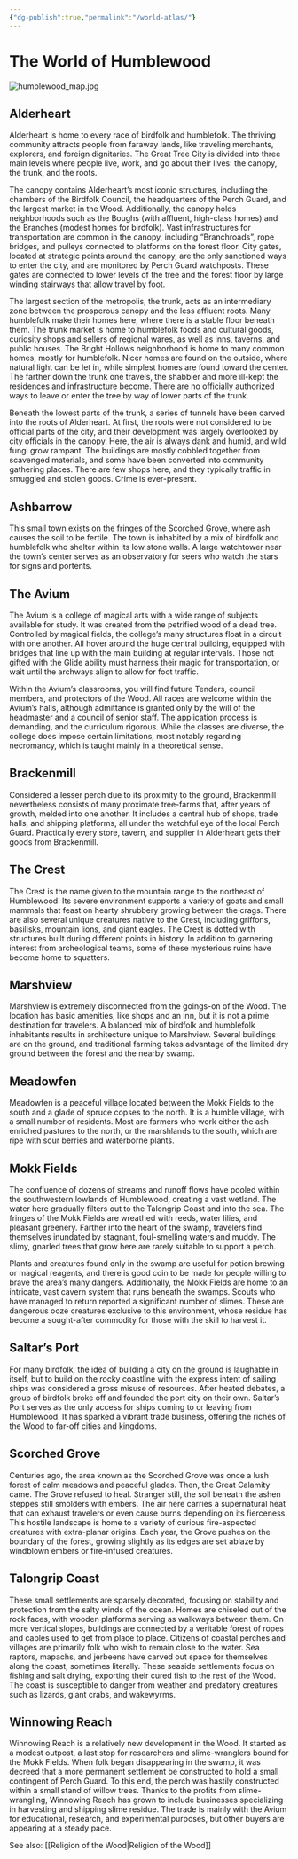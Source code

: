 ```yaml
---
{"dg-publish":true,"permalink":"/world-atlas/"}
---
```


# The World of Humblewood
![humblewood_map.jpg](/img/user/assets/humblewood_map.jpg)

## Alderheart

Alderheart is home to every race of birdfolk and humblefolk. The thriving community attracts people from faraway lands, like traveling merchants, explorers, and foreign dignitaries. The Great Tree City is divided into three main levels where people live, work, and go about their lives: the canopy, the trunk, and the roots.

The canopy contains Alderheart’s most iconic structures, including the chambers of the Birdfolk Council, the headquarters of the Perch Guard, and the largest market in the Wood. Additionally, the canopy holds neighborhoods such as the Boughs (with affluent, high-class homes) and the Branches (modest homes for birdfolk). Vast infrastructures for transportation are common in the canopy, including “Branchroads”, rope bridges, and pulleys connected to platforms on the forest floor. City gates, located at strategic points around the canopy, are the only sanctioned ways to enter the city, and are monitored by Perch Guard watchposts. These gates are connected to lower levels of the tree and the forest floor by large winding stairways that allow travel by foot.

The largest section of the metropolis, the trunk, acts as an intermediary zone between the prosperous canopy and the less affluent roots. Many humblefolk make their homes here, where there is a stable floor beneath them. The trunk market is home to humblefolk foods and cultural goods, curiosity shops and sellers of regional wares, as well as inns, taverns, and public houses. The Bright Hollows neighborhood is home to many common homes, mostly for humblefolk. Nicer homes are found on the outside, where natural light can be let in, while simplest homes are found toward the center. The farther down the trunk one travels, the shabbier and more ill-kept the residences and infrastructure become. There are no officially authorized ways to leave or enter the tree by way of lower parts of the trunk.

Beneath the lowest parts of the trunk, a series of tunnels have been carved into the roots of Alderheart. At first, the roots were not considered to be official parts of the city, and their development was largely overlooked by city officials in the canopy. Here, the air is always dank and humid, and wild fungi grow rampant. The buildings are mostly cobbled together from scavenged materials, and some have been converted into community gathering places. There are few shops here, and they typically traffic in smuggled and stolen goods. Crime is ever-present.

## Ashbarrow

This small town exists on the fringes of the Scorched Grove, where ash causes the soil to be fertile. The town is inhabited by a mix of birdfolk and humblefolk who shelter within its low stone walls. A large watchtower near the town’s center serves as an observatory for seers who watch the stars for signs and portents.

## The Avium

The Avium is a college of magical arts with a wide range of subjects available for study. It was created from the petrified wood of a dead tree. Controlled by magical fields, the college’s many structures float in a circuit with one another. All hover around the huge central building, equipped with bridges that line up with the main building at regular intervals. Those not gifted with the Glide ability must harness their magic for transportation, or wait until the archways align to allow for foot traffic.

Within the Avium’s classrooms, you will find future Tenders, council members, and protectors of the Wood. All races are welcome within the Avium’s halls, although admittance is granted only by the will of the headmaster and a council of senior staff. The application process is demanding, and the curriculum rigorous. While the classes are diverse, the college does impose certain limitations, most notably regarding necromancy, which is taught mainly in a theoretical sense.

## Brackenmill

Considered a lesser perch due to its proximity to the ground, Brackenmill nevertheless consists of many proximate tree-farms that, after years of growth, melded into one another. It includes a central hub of shops, trade halls, and shipping platforms, all under the watchful eye of the local Perch Guard. Practically every store, tavern, and supplier in Alderheart gets their goods from Brackenmill.

## The Crest

The Crest is the name given to the mountain range to the northeast of Humblewood. Its severe environment supports a variety of goats and small mammals that feast on hearty shrubbery growing between the crags. There are also several unique creatures native to the Crest, including griffons, basilisks, mountain lions, and giant eagles. The Crest is dotted with structures built during different points in history. In addition to garnering interest from archeological teams, some of these mysterious ruins have become home to squatters.

## Marshview

Marshview is extremely disconnected from the goings-on of the Wood. The location has basic amenities, like shops and an inn, but it is not a prime destination for travelers. A balanced mix of birdfolk and humblefolk inhabitants results in architecture unique to Marshview. Several buildings are on the ground, and traditional farming takes advantage of the limited dry ground between the forest and the nearby swamp.

## Meadowfen

Meadowfen is a peaceful village located between the Mokk Fields to the south and a glade of spruce copses to the north. It is a humble village, with a small number of residents. Most are farmers who work either the ash-enriched pastures to the north, or the marshlands to the south, which are ripe with sour berries and waterborne plants.

## Mokk Fields

The confluence of dozens of streams and runoff flows have pooled within the southwestern lowlands of Humblewood, creating a vast wetland. The water here gradually filters out to the Talongrip Coast and into the sea. The fringes of the Mokk Fields are wreathed with reeds, water lilies, and pleasant greenery. Farther into the heart of the swamp, travelers find themselves inundated by stagnant, foul-smelling waters and muddy. The slimy, gnarled trees that grow here are rarely suitable to support a perch.

Plants and creatures found only in the swamp are useful for potion brewing or magical reagents, and there is good coin to be made for people willing to brave the area’s many dangers. Additionally, the Mokk Fields are home to an intricate, vast cavern system that runs beneath the swamps. Scouts who have managed to return reported a significant number of slimes. These are dangerous ooze creatures exclusive to this environment, whose residue has become a sought-after commodity for those with the skill to harvest it.

## Saltar’s Port

For many birdfolk, the idea of building a city on the ground is laughable in itself, but to build on the rocky coastline with the express intent of sailing ships was considered a gross misuse of resources. After heated debates, a group of birdfolk broke off and founded the port city on their own. Saltar’s Port serves as the only access for ships coming to or leaving from Humblewood. It has sparked a vibrant trade business, offering the riches of the Wood to far-off cities and kingdoms.

## Scorched Grove

Centuries ago, the area known as the Scorched Grove was once a lush forest of calm meadows and peaceful glades. Then, the Great Calamity came. The Grove refused to heal. Stranger still, the soil beneath the ashen steppes still smolders with embers. The air here carries a supernatural heat that can exhaust travelers or even cause burns depending on its fierceness. This hostile landscape is home to a variety of curious fire-aspected creatures with extra-planar origins. Each year, the Grove pushes on the boundary of the forest, growing slightly as its edges are set ablaze by windblown embers or fire-infused creatures.

## Talongrip Coast

These small settlements are sparsely decorated, focusing on stability and protection from the salty winds of the ocean. Homes are chiseled out of the rock faces, with wooden platforms serving as walkways between them. On more vertical slopes, buildings are connected by a veritable forest of ropes and cables used to get from place to place. Citizens of coastal perches and villages are primarily folk who wish to remain close to the water. Sea raptors, mapachs, and jerbeens have carved out space for themselves along the coast, sometimes literally. These seaside settlements focus on fishing and salt drying, exporting their cured fish to the rest of the Wood. The coast is susceptible to danger from weather and predatory creatures such as lizards, giant crabs, and wakewyrms.

## Winnowing Reach

Winnowing Reach is a relatively new development in the Wood. It started as a modest outpost, a last stop for researchers and slime-wranglers bound for the Mokk Fields. When folk began disappearing in the swamp, it was decreed that a more permanent settlement be constructed to hold a small contingent of Perch Guard. To this end, the perch was hastily constructed within a small stand of willow trees. Thanks to the profits from slime-wrangling, Winnowing Reach has grown to include businesses specializing in harvesting and shipping slime residue. The trade is mainly with the Avium for educational, research, and experimental purposes, but other buyers are appearing at a steady pace.

See also: [[Religion of the Wood\|Religion of the Wood]]
